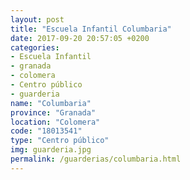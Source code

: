 ```yaml
---
layout: post
title: "Escuela Infantil Columbaria"
date: 2017-09-20 20:57:05 +0200
categories:
- Escuela Infantil
- granada
- colomera
- Centro público
- guarderia
name: "Columbaria"
province: "Granada"
location: "Colomera"
code: "18013541"
type: "Centro público"
img: guarderia.jpg
permalink: /guarderias/columbaria.html
---
```

